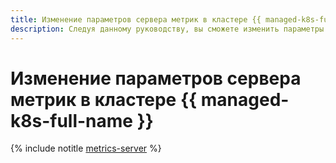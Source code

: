 ```yaml
---
title: Изменение параметров сервера метрик в кластере {{ managed-k8s-full-name }}
description: Следуя данному руководству, вы сможете изменить параметры сервера метрик в кластере {{ managed-k8s-name }}.
---
```


# Изменение параметров сервера метрик в кластере {{ managed-k8s-full-name }}

{% include notitle [metrics-server](../../_tutorials/k8s/metrics-server.md) %}